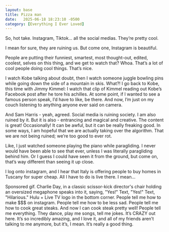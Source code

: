 ```yaml
---
layout: base
title: Pizza man
date:   2025-06-18 18:23:10 -0500
category: [Everything I Ever Loved]
---
```

So, hot take. Instagram, Tiktok… all the social medias. They’re pretty cool.

I mean for sure, they are ruining us. But come one, Instagram is beautiful.

People are putting their funniest, smartest, most thought-out, edited, coolest, selves on this thing, and we get to watch that? Whoa. That’s a lot of cool people doing cool things. That’s nice. 

I watch Kobe talking about doubt, then I watch someone juggle bowling pins while going down the side of a mountain in skis. What?! I go back to Kobe, this time with Jimmy Kimmel: I watch that clip of Kimmel reading out Kobe’s Facebook post after he tore his achilles. At some point, if I wanted to see a famous person speak, I’d have to like, be there. And now, I’m just on my couch listening to anything anyone ever said on camera.

And Sam Harris - yeah, agreed. Social media is ruining society. I am also ruined by it. But it is also - entrancing and magical and creative. The content is great! Occasionally! It can be awful, but it can be really freaking good. In some ways, I am hopeful that we are actually taking over the algorithm. That we are not being ruined; we’re too good to ever rot.

Like, I just watched someone playing the piano while paragliding. I never would have been able to see that ever, unless I was literally paragliding behind him. Or I guess I could have seen it from the ground, but come on, that’s way different than seeing it up close.

I log onto instagram, and I hear that Italy is offering people to buy homes in Tuscany for super cheap. All I have to do is live there. I mean…

Sponsored gif. Charlie Day, in a classic scissor-kick director's chair holding an oversized megaphone speaks into it, saying, "Yes!" Text, "Yes!" Text, "Hilarious." Hulu + Live TV logo in the bottom corner.
People tell me how to make $$$ on instagram. People tell me how to be less sad. People tell me how to cook great steaks. And now I can cook steak pretty well! People tell me everything. They dance, play me songs, tell me jokes. It’s CRAZY out here. It’s so incredibly amazing, and I love it, and all of my friends aren’t talking to me anymore, but it’s, I mean. It’s really a good thing.

